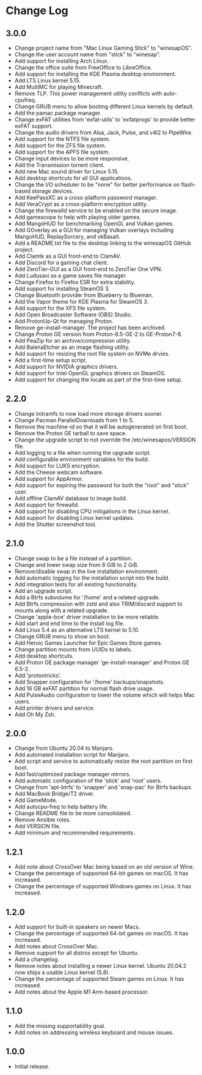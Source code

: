 # Change Log

## 3.0.0

- Change project name from "Mac Linux Gaming Stick" to "winesapOS".
- Change the user account name from "stick" to "winesap".
- Add support for installing Arch Linux.
- Change the office suite from FreeOffice to LibreOffice.
- Add support for installing the KDE Plasma desktop environment.
- Add LTS Linux kernel 5.15.
- Add MultiMC for playing Minecraft.
- Remove TLP. This power management utility conflicts with auto-cpufreq.
- Change GRUB menu to allow booting different Linux kernels by default.
- Add the pamac package manager.
- Change exFAT utilities from 'exfat-utils' to 'exfatprogs' to provide better exFAT support.
- Change the audio drivers from Alsa, Jack, Pulse, and v4l2 to PipeWire.
- Add support for the NTFS file system.
- Add support for the ZFS file system.
- Add support for the APFS file system.
- Change input devices to be more responsive.
- Add the Transmission torrent client.
- Add new Mac sound driver for Linux 5.15.
- Add desktop shortcuts for all GUI applications.
- Change the I/O scheduler to be "none" for better performance on flash-based storage devices.
- Add KeePassXC as a cross-platform password manager.
- Add VeraCrypt as a cross-platform encryption utility.
- Change the firewalld service to be enabled on the secure image.
- Add gamescope to help with playing older games.
- Add MangoHUD for benchmarking OpenGL and Vulkan games.
- Add GOverlay as a GUI for managing Vulkan overlays including MangoHUD, ReplaySorcery, and vkBasalt.
- Add a README.txt file to the desktop linking to the winesapOS GitHub project.
- Add Clamtk as a GUI front-end to ClamAV.
- Add Discord for a gaming chat client.
- Add ZeroTier-GUI as a GUI front-end to ZeroTier One VPN.
- Add Ludusavi as a game saves file manager.
- Change Firefox to Firefox ESR for extra stability.
- Add support for installing SteamOS 3.
- Change Bluetooth provider from Blueberry to Blueman.
- Add the Vapor theme for KDE Plasma for SteamOS 3.
- Add support for the XFS file system.
- Add Open Broadcaster Software (OBS) Studio.
- Add ProtonUp-Qt for managing Proton.
- Remove ge-install-manager. The project has been archived.
- Change Proton GE version from Proton-6.5-GE-2 to GE-Proton7-8.
- Add PeaZip for an archive/compression utility.
- Add BalenaEtcher as an image flashing utility.
- Add support for resizing the root file system on NVMe drvies.
- Add a first-time setup script.
- Add support for NVIDIA graphics drivers.
- Add support for Intel OpenGL graphics drivers on SteamOS.
- Add support for changing the locale as part of the first-time setup.

## 2.2.0

- Change initramfs to now load more storage drivers sooner.
- Change Pacman ParallelDownloads from 1 to 5.
- Remove the machine-id so that it will be autogenerated on first boot.
- Remove the Proton GE tarball to save space.
- Change the upgrade script to not override the /etc/winesapos/VERSION file.
- Add logging to a file when running the upgrade script.
- Add configurable environment variables for the build.
- Add support for LUKS encryption.
- Add the Cheese webcam software.
- Add support for AppArmor.
- Add support for expiring the password for both the "root" and "stick" user.
- Add offline ClamAV database to image build.
- Add support for firewalld.
- Add support for disabling CPU mitigations in the Linux kernel.
- Add support for disabling Linux kernel updates.
- Add the Shutter screenshot tool.

## 2.1.0

- Change swap to be a file instead of a partition.
- Change and lower swap size from 8 GiB to 2 GiB.
- Remove/disable swap in the live installation environment.
- Add automatic logging for the installation script into the build.
- Add integration tests for all existing functionality.
- Add an upgrade script.
- Add a Btrfs subvolume for '/home' and a related upgrade.
- Add Btrfs compression with zstd and also TRIM/discard support to mounts along with a related upgrade.
- Change 'apple-bce' driver installation to be more reliable.
- Add start and end time to the install log file.
- Add Linux 5.4 as an alternative LTS kernel to 5.10.
- Change GRUB menu to show on boot.
- Add Heroic Games Launcher for Epic Games Store games.
- Change partition mounts from UUIDs to labels.
- Add desktop shortcuts.
- Add Proton GE package manager 'ge-install-manager' and Proton GE 6.5-2.
- Add 'protontricks'.
- Add Snapper configuration for '/home' backups/snapshots.
- Add 16 GB exFAT partition for normal flash drive usage.
- Add PulseAudio configuration to lower the volume which will helps Mac users.
- Add printer drivers and service.
- Add Oh My Zsh.

## 2.0.0

- Change from Ubuntu 20.04 to Manjaro.
- Add automated installation script for Manjaro.
- Add script and service to automatically resize the root partition on first boot.
- Add fast/optimized package manager mirrors.
- Add automatic configuration of the 'stick' and 'root' users.
- Change from 'apt-btrfs' to 'snapper' and 'snap-pac' for Btrfs backups.
- Add MacBook Bridge/T2 driver.
- Add GameMode.
- Add autocpu-freq to help battery life.
- Change README file to be more consolidated.
- Remove Ansible roles.
- Add VERSION file.
- Add minimum and recommended requirements.

## 1.2.1

- Add note about CrossOver Mac being based on an old version of Wine.
- Change the percentage of supported 64-bit games on macOS. It has increased.
- Change the percentage of supported Windows games on Linux. It has increased.

## 1.2.0

- Add support for built-in speakers on newer Macs.
- Change the percentage of supported 64-bit games on macOS. It has increased.
- Add notes about CrossOver Mac.
- Remove support for all distros except for Ubuntu.
- Add a changelog.
- Remove notes about installing a newer Linux kernel. Ubuntu 20.04.2 now ships a usable Linux kernel (5.8).
- Change the percentage of supported Steam games on Linux. It has increased.
- Add notes about the Apple M1 Arm-based processor.

## 1.1.0

- Add the missing supportability goal.
- Add notes on addressing wireless keyboard and mouse issues.

## 1.0.0

- Initial release.
